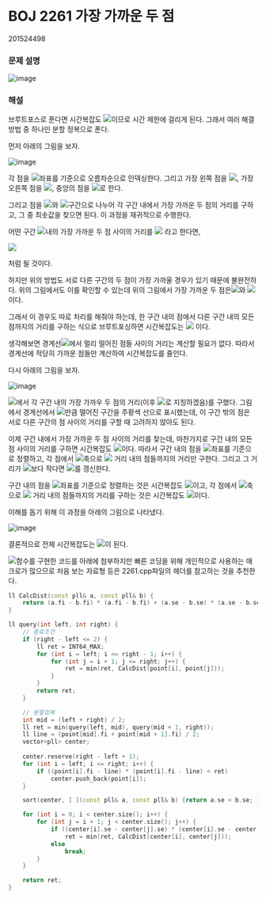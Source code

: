 # BOJ 2261 가장 가까운 두 점

201524498

### 문제 설명

![image](https://user-images.githubusercontent.com/54882000/136302051-545283d0-d18e-4778-9b85-cf19f08ba854.png)

### 해설 

브루트포스로 푼다면 시간복잡도 <img src="https://render.githubusercontent.com/render/math?math=O(N^2)">이므로 시간 제한에 걸리게 된다. 그래서 여러 해결 방법 중 하나인 분할 정복으로 푼다.

먼저 아래의 그림을 보자.

![image](https://user-images.githubusercontent.com/54882000/136303144-9321e5af-55e1-42d4-9ec0-c84b1bfbdc84.png)

각 점을 <img src="https://render.githubusercontent.com/render/math?math=x">좌표를 기준으로 오름차순으로 인덱싱한다. 그리고 가장 왼쪽 점을 <img src="https://render.githubusercontent.com/render/math?math=left">, 가장 오른쪽 점을 <img src="https://render.githubusercontent.com/render/math?math=right">, 중앙의 점을 <img src="https://render.githubusercontent.com/render/math?math=mid=(left%2Bright)/2">로 한다.

그리고 점을 <img src="https://render.githubusercontent.com/render/math?math=[left,mid]">와 <img src="https://render.githubusercontent.com/render/math?math=[mid%2B1,right]">구간으로 나누어 각 구간 내에서 가장 가까운 두 점의 거리를 구하고, 그 중 최솟값을 찾으면 된다. 이 과정을 재귀적으로 수행한다.

어떤 구간 <img src="https://render.githubusercontent.com/render/math?math=[a,b]">내의 가장 가까운 두 점 사이의 거리를 <img src="https://render.githubusercontent.com/render/math?math=query(a,b)"> 라고 한다면,

<img src="https://render.githubusercontent.com/render/math?math=query(left,right)=min(query(left,mid),query(mid%2B1,right))">

처럼 될 것이다.

하지만 위의 방법도 서로 다른 구간의 두 점이 가장 가까울 경우가 있기 때문에 불완전하다. 위의 그림에서도 이를 확인할 수 있는데 위의 그림에서 가장 가까운 두 점은<img src="https://render.githubusercontent.com/render/math?math=mid">와 <img src="https://render.githubusercontent.com/render/math?math=mid%2B1">이다.

그래서 이 경우도 따로 처리를 해줘야 하는데, 한 구간 내의 점에서 다른 구간 내의 모든 점까지의 거리를 구하는 식으로 브루트포싱하면 시간복잡도는 <img src="https://render.githubusercontent.com/render/math?math=O(N^2)=O((N/2)*(N/2))"> 이다.

생각해보면 경계선<img src="https://render.githubusercontent.com/render/math?math=(line)">에서 멀리 떨어진 점들 사이의 거리는 계산할 필요가 없다. 따라서 경계선에 적당히 가까운 점들만 계산하여 시간복잡도를 줄인다.

다시 아래의 그림을 보자.

![image](https://user-images.githubusercontent.com/54882000/136305715-7353c3e3-6795-4525-a159-721ac25e85f7.png)

<img src="https://render.githubusercontent.com/render/math?math=query(left,right)=min(query(left,mid),query(mid%2B1,right))">에서 각 구간 내의 가장 가까우 두 점의 거리(이후 <img src="https://render.githubusercontent.com/render/math?math=d">로 지칭하겠음)를 구했다. 그림에서 경계선에서 <img src="https://render.githubusercontent.com/render/math?math=d">만큼 떨어진 구간을 주황색 선으로 표시했는데, 이 구간 밖의 점은 서로 다른 구간의 점 사이의 거리를 구할 때 고려하지 않아도 된다.

이제 구간 내에서 가장 가까운 두 점 사이의 거리를 찾는데, 마찬가지로 구간 내의 모든 점 사이의 거리를 구하면 시간복잡도 <img src="https://render.githubusercontent.com/render/math?math=O(N^2)">이다. 따라서 구간 내의 점을 <img src="https://render.githubusercontent.com/render/math?math=y">좌표를 기준으로 정렬하고, 각 점에서 <img src="https://render.githubusercontent.com/render/math?math=y">축으로 <img src="https://render.githubusercontent.com/render/math?math=d"> 거리 내의 점들까지의 거리만 구한다. 그리고 그 거리가 <img src="https://render.githubusercontent.com/render/math?math=d">보다 작다면  <img src="https://render.githubusercontent.com/render/math?math=d">를 갱신한다.

구간 내의 점을 <img src="https://render.githubusercontent.com/render/math?math=y">좌표를 기준으로 정렬하는 것은 시간복잡도 <img src="https://render.githubusercontent.com/render/math?math=O(NlogN)">이고, 각 점에서 <img src="https://render.githubusercontent.com/render/math?math=y">축으로 <img src="https://render.githubusercontent.com/render/math?math=d"> 거리 내의 점들까지의 거리를 구하는 것은 시간복잡도 <img src="https://render.githubusercontent.com/render/math?math=O(1)">이다.

이해를 돕기 위해 이 과정을 아래의 그림으로 나타냈다.

![image](https://user-images.githubusercontent.com/54882000/136313998-28c1b901-4662-4f23-9092-74d32acd3e8b.png)





결론적으로 전체 시간복잡도는 <img src="https://render.githubusercontent.com/render/math?math=O(Nlog^2N)">이 된다.

<img src="https://render.githubusercontent.com/render/math?math=query(left,right)">함수를 구현한 코드를 아래에 첨부하지만 빠른 코딩을 위해 개인적으로 사용하는 매크로가 많으므로 처음 보는 자료형 등은 2261.cpp파일의 헤더를 참고하는 것을 추천한다.

```c++
ll CalcDist(const pll& a, const pll& b) {
    return (a.fi - b.fi) * (a.fi - b.fi) + (a.se - b.se) * (a.se - b.se);
}

ll query(int left, int right) {
    // 종료조건
    if (right - left <= 2) {
        ll ret = INT64_MAX;
        for (int i = left; i <= right - 1; i++) {
            for (int j = i + 1; j <= right; j++) {
                ret = min(ret, CalcDist(point[i], point[j]));
            }
        }
        return ret;
    }

    // 분할정복
    int mid = (left + right) / 2;
    ll ret = min(query(left, mid), query(mid + 1, right));
    ll line = (point[mid].fi + point[mid + 1].fi) / 2;
    vector<pll> center;
    
    center.reserve(right - left + 1);
    for (int i = left; i <= right; i++) {
        if ((point[i].fi - line) * (point[i].fi - line) < ret)
            center.push_back(point[i]);
    }

    sort(center, [ ](const pll& a, const pll& b) {return a.se < b.se; });

    for (int i = 0; i < center.size(); i++) {
        for (int j = i + 1; j < center.size(); j++) {
            if ((center[i].se - center[j].se) * (center[i].se - center[j].se) < ret)
                ret = min(ret, CalcDist(center[i], center[j]));
            else
                break;
        }
    }

    return ret;
}
```

